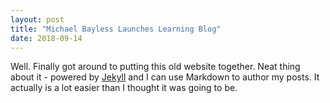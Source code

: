 ```yaml
---
layout: post
title: "Michael Bayless Launches Learning Blog"
date: 2018-09-14
---
```


Well. Finally got around to putting this old website together. Neat thing about 
it - powered by [Jekyll](http://jekyllrb.com) and I can use Markdown to author 
my posts. It actually is a lot easier than I thought it was going to be.

